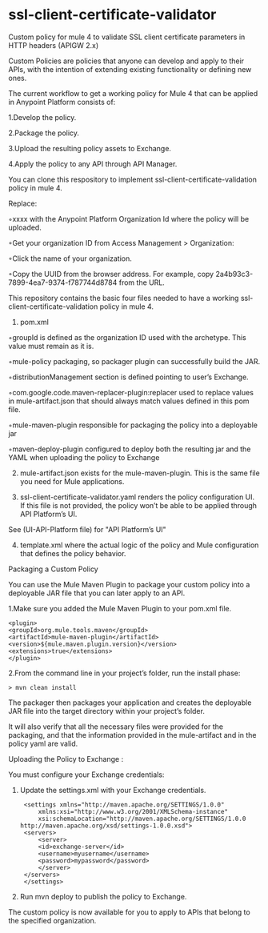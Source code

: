 # ssl-client-certificate-validator
Custom policy for mule 4 to validate SSL client certificate parameters in HTTP headers (APIGW 2.x)



Custom Policies are policies that anyone can develop and apply to their APIs, with the intention of extending existing functionality or defining new ones.


The current workflow to get a working policy for Mule 4 that can be applied in Anypoint Platform consists of:

1.Develop the policy.

2.Package the policy.

3.Upload the resulting policy assets to Exchange.

4.Apply the policy to any API through API Manager.



You can clone this respository to implement ssl-client-certificate-validation policy in mule 4.


Replace:

◦xxxx with the Anypoint Platform Organization Id where the policy will be uploaded.

◦Get your organization ID from Access Management > Organization:

◦Click the name of your organization.

◦Copy the UUID from the browser address. For example, copy 2a4b93c3-7899-4ea7-9374-f787744d8784 from the URL.




This repository contains the basic four files needed to have a working ssl-client-certificate-validation policy in mule 4.


1) pom.xml


◦groupId is defined as the organization ID used with the archetype. This value must remain as it is.


◦mule-policy packaging, so packager plugin can successfully build the JAR.


◦distributionManagement section is defined pointing to user’s Exchange.


◦com.google.code.maven-replacer-plugin:replacer used to replace values in mule-artifact.json that should always match values defined in this pom file.


◦mule-maven-plugin responsible for packaging the policy into a deployable jar


◦maven-deploy-plugin configured to deploy both the resulting jar and the YAML when uploading the policy to Exchange



2) mule-artifact.json exists for the mule-maven-plugin. This is the same file you need for Mule applications.


3) ssl-client-certificate-validator.yaml renders the policy configuration UI. If this file is not provided, the policy won’t be able to be applied through API Platform’s UI.

See (UI-API-Platform file) for "API Platform’s UI"



4) template.xml where the actual logic of the policy and Mule configuration that defines the policy behavior.






Packaging a Custom Policy






You can use the Mule Maven Plugin to package your custom policy into a deployable JAR file that you can later apply to an API.


1.Make sure you added the Mule Maven Plugin to your pom.xml file. 


    <plugin>
    <groupId>org.mule.tools.maven</groupId>
    <artifactId>mule-maven-plugin</artifactId>
    <version>${mule.maven.plugin.version}</version>
    <extensions>true</extensions>
    </plugin>


2.From the command line in your project’s folder, run the install phase:


    > mvn clean install




The packager then packages your application and creates the deployable JAR file into the target directory within your project’s folder.


It will also verify that all the necessary files were provided for the packaging, and that the information provided in the mule-artifact and in the policy yaml are valid.



Uploading the Policy to Exchange :


You must configure your Exchange credentials:


1. Update the settings.xml with your Exchange credentials.


    <?xml version="1.0" encoding="UTF-8"?>
        <settings xmlns="http://maven.apache.org/SETTINGS/1.0.0"
            xmlns:xsi="http://www.w3.org/2001/XMLSchema-instance"
            xsi:schemaLocation="http://maven.apache.org/SETTINGS/1.0.0 http://maven.apache.org/xsd/settings-1.0.0.xsd">
        <servers>
            <server>
            <id>exchange-server</id>
            <username>myusername</username>
            <password>mypassword</password>
            </server>
        </servers>
        </settings>


2. Run  mvn deploy   to publish the policy to Exchange.



The custom policy is now available for you to apply to APIs that belong to the specified organization.



